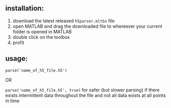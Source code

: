 ## installation:

1. download the latest released `h5parser.mltbx` file
2. open MATLAB and drag the downloaded file to whereever your current folder is opened in MATLAB
3. double click on the toolbox
4. profit

## usage:
`parse('name_of_h5_file.h5')`

OR

`parse('name_of_h5_file.h5', true)`
for safer (but slower parsing) if there exists intermittent data throughout the file and not all data exists at all points in time
